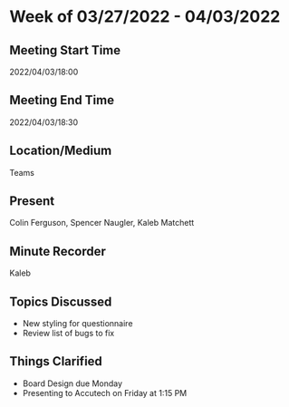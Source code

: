 # Week of 03/27/2022 - 04/03/2022

## Meeting Start Time

2022/04/03/18:00

## Meeting End Time

2022/04/03/18:30

## Location/Medium

Teams

## Present

Colin Ferguson, Spencer Naugler, Kaleb Matchett

## Minute Recorder

Kaleb

## Topics Discussed

- New styling for questionnaire
- Review list of bugs to fix

## Things Clarified

- Board Design due Monday
- Presenting to Accutech on Friday at 1:15 PM
